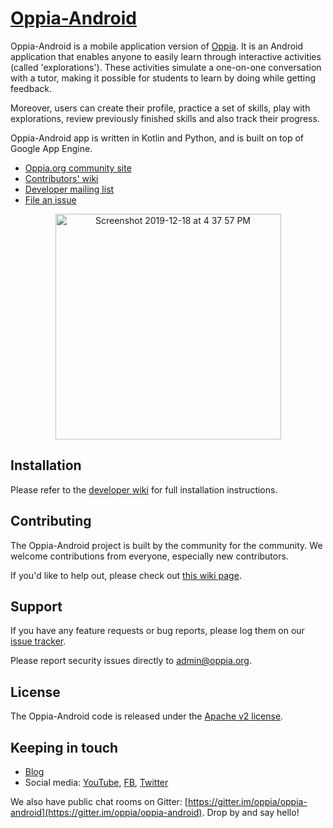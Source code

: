 # [Oppia-Android](https://www.oppia.org)

Oppia-Android is a mobile application version of [Oppia](https://www.oppia.org). It is an Android application that enables anyone to easily learn through interactive activities (called 'explorations'). These activities simulate a one-on-one conversation with a tutor, making it possible for students to learn by doing while getting feedback.

Moreover, users can create their profile, practice a set of skills, play with explorations, review previously finished skills and also track their progress.

Oppia-Android app is written in Kotlin and Python, and is built on top of Google App Engine.

  * [Oppia.org community site](https://www.oppia.org)
  * [Contributors' wiki](https://github.com/oppia/oppia-android/wiki)
  * [Developer mailing list](http://groups.google.com/group/oppia-android-dev)
  * [File an issue](https://github.com/oppia/oppia-android/issues/new/)

<p align="center">
  <img width="361" alt="Screenshot 2019-12-18 at 4 37 57 PM" src="https://user-images.githubusercontent.com/9396084/71081269-ddf6f280-21b4-11ea-9a49-fcbd65b4ced7.png">
</p>


## Installation

Please refer to the [developer wiki](https://github.com/oppia/oppia-android/wiki) for full installation instructions.

## Contributing

The Oppia-Android project is built by the community for the community. We welcome contributions from everyone, especially new contributors.

If you'd like to help out, please check out [this wiki page](https://github.com/oppia/oppia-android/wiki#instructions-for-making-a-code-change).

## Support

If you have any feature requests or bug reports, please log them on our [issue tracker](https://github.com/oppia/oppia-android/issues/new).

Please report security issues directly to admin@oppia.org.


## License

The Oppia-Android code is released under the [Apache v2 license](https://github.com/oppia/oppia-android/blob/develop/LICENSE).


## Keeping in touch

  * [Blog](https://medium.com/oppia-org)
  * Social media: [YouTube](https://www.youtube.com/channel/UC5c1G7BNDCfv1rczcBp9FPw), [FB](https://www.facebook.com/oppiaorg), [Twitter](https://twitter.com/oppiaorg)

We also have public chat rooms on Gitter: [https://gitter.im/oppia/oppia-android](https://gitter.im/oppia/oppia-android). Drop by and say hello!

